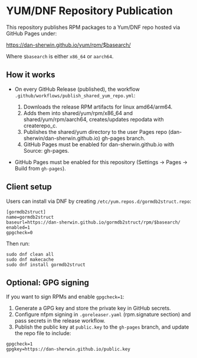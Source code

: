 # YUM/DNF Repository Publication

This repository publishes RPM packages to a Yum/DNF repo hosted via GitHub Pages under:

  https://dan-sherwin.github.io/yum/rpm/$basearch/

Where `$basearch` is either `x86_64` or `aarch64`.

## How it works

- On every GitHub Release (published), the workflow `.github/workflows/publish_shared_yum_repo.yml`:
  1. Downloads the release RPM artifacts for linux amd64/arm64.
  2. Adds them into shared/yum/rpm/x86_64 and shared/yum/rpm/aarch64, creates/updates repodata with createrepo_c.
  3. Publishes the shared/yum directory to the user Pages repo (dan-sherwin/dan-sherwin.github.io) gh-pages branch.
  4. GitHub Pages must be enabled for dan-sherwin.github.io with Source: gh-pages.

- GitHub Pages must be enabled for this repository (Settings → Pages → Build from `gh-pages`).

## Client setup

Users can install via DNF by creating `/etc/yum.repos.d/gormdb2struct.repo`:

```
[gormdb2struct]
name=gormdb2struct
baseurl=https://dan-sherwin.github.io/gormdb2struct/rpm/$basearch/
enabled=1
gpgcheck=0
```

Then run:

```
sudo dnf clean all
sudo dnf makecache
sudo dnf install gormdb2struct
```

## Optional: GPG signing

If you want to sign RPMs and enable `gpgcheck=1`:
1. Generate a GPG key and store the private key in GitHub secrets.
2. Configure nfpm signing in `.goreleaser.yaml` (rpm.signature section) and pass secrets in the release workflow.
3. Publish the public key at `public.key` to the `gh-pages` branch, and update the repo file to include:

```
gpgcheck=1
gpgkey=https://dan-sherwin.github.io/public.key
```
